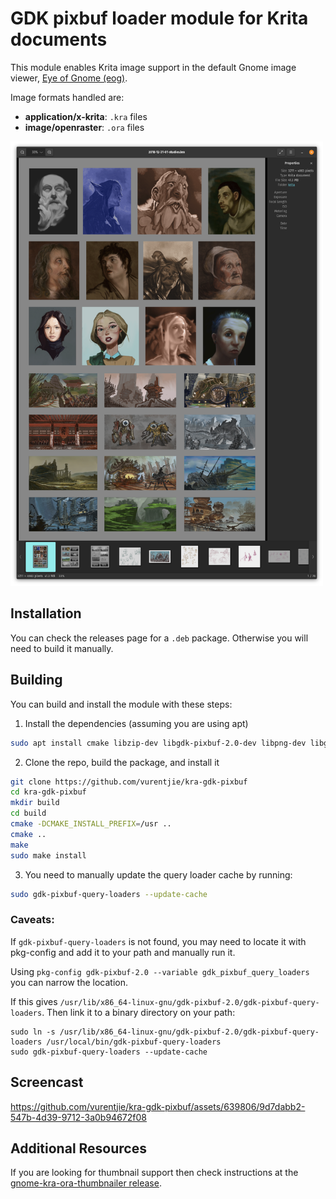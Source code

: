 # GDK pixbuf loader module for Krita documents

This module enables Krita image support in the default Gnome image viewer, [Eye of Gnome (eog)](https://wiki.gnome.org/Apps/EyeOfGnome).

Image formats handled are:
- **application/x-krita**: `.kra` files
- **image/openraster**: `.ora` files

<img src="https://github.com/vurentjie/kra-gdk-pixbuf/blob/main/screenshot.png?raw=true" style="width:500px" />

## Installation

You can check the releases page for a `.deb` package. Otherwise you will need to
build it manually.

## Building

You can build and install the module with these steps:

1. Install the dependencies (assuming you are using apt)
  ```sh
  sudo apt install cmake libzip-dev libgdk-pixbuf-2.0-dev libpng-dev libglib2.0-dev
  ```

2. Clone the repo, build the package, and install it
  ```sh
  git clone https://github.com/vurentjie/kra-gdk-pixbuf
  cd kra-gdk-pixbuf
  mkdir build
  cd build
  cmake -DCMAKE_INSTALL_PREFIX=/usr ..
  cmake ..
  make
  sudo make install
  ```

3. You need to manually update the query loader cache by running:
  ```sh
  sudo gdk-pixbuf-query-loaders --update-cache
  ```

  ### **Caveats**:
  If `gdk-pixbuf-query-loaders` is not found, you may need to locate it with
  pkg-config and add it to your path and manually run it.

  Using `pkg-config gdk-pixbuf-2.0 --variable gdk_pixbuf_query_loaders` you can
  narrow the location.

  If this gives `/usr/lib/x86_64-linux-gnu/gdk-pixbuf-2.0/gdk-pixbuf-query-loaders`.
  Then link it to a binary directory on your path:
  ```
  sudo ln -s /usr/lib/x86_64-linux-gnu/gdk-pixbuf-2.0/gdk-pixbuf-query-loaders /usr/local/bin/gdk-pixbuf-query-loaders
  sudo gdk-pixbuf-query-loaders --update-cache
  ```

## Screencast

https://github.com/vurentjie/kra-gdk-pixbuf/assets/639806/9d7dabb2-547b-4d39-9712-3a0b94672f08

## Additional Resources

If you are looking for thumbnail support then check instructions at the [gnome-kra-ora-thumbnailer release](https://github.com/Deevad/gnome-kra-ora-thumbnailer/releases).

